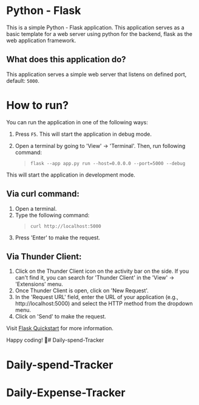 Python - Flask
======================
This is a simple Python - Flask application. This application serves as a basic template for a web server using python for the backend, flask as the web application framework.

What does this application do?
-------------------------------
This application serves a simple web server that listens on defined port, default: `5000`.


# How to run?
You can run the application in one of the following ways:

1. Press `F5`. This will start the application in debug mode.

2. Open a terminal by going to 'View' -> 'Terminal'. Then, run following command: 
   > `flask --app app.py run --host=0.0.0.0 --port=5000 --debug`

This will start the application in development mode.


Via curl command:
-----------------
1. Open a terminal.
2. Type the following command: 
   > `curl http://localhost:5000`
3. Press 'Enter' to make the request.

Via Thunder Client:
-------------------
1. Click on the Thunder Client icon on the activity bar on the side. If you can't find it, you can search for 'Thunder Client' in the 'View' -> 'Extensions' menu.
2. Once Thunder Client is open, click on 'New Request'.
3. In the 'Request URL' field, enter the URL of your application (e.g., http://localhost:5000) and select the HTTP method from the dropdown menu.
5. Click on 'Send' to make the request.

Visit [Flask Quickstart](https://flask.palletsprojects.com/en/latest/quickstart/) for more information.

Happy coding! 🙂# Daily-spend-Tracker
# Daily-spend-Tracker
# Daily-Expense-Tracker

